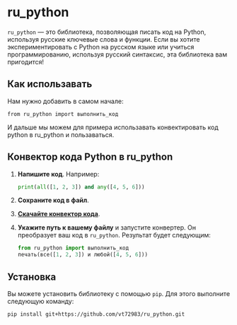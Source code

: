 # ru_python

`ru_python` — это библиотека, позволяющая писать код на Python, используя русские ключевые слова и функции. Если вы хотите экспериментировать с Python на русском языке или учиться программированию, используя русский синтаксис, эта библиотека вам пригодится!

## Как использавать

Нам нужно добавить в самом начале:
```
from ru_python import выполнить_код
```
И дальше мы можем для примера использавать конвектировать код python в ru_python и пользаваться.

## Конвектор кода Python в ru_python

1. **Напишите код**. Например:
    ```python
    print(all([1, 2, 3]) and any([4, 5, 6]))
    ```

2. **Сохраните код в файл**.

3. **[Скачайте конвектор кода](https://github.com/vt72983/convector_python_ru/blob/main/convector.py)**.

4. **Укажите путь к вашему файлу** и запустите конвертер. Он преобразует ваш код в `ru_python`. Результат будет следующим:
    ```python
    from ru_python import выполнить_код
    печать(все([1, 2, 3]) и любой([4, 5, 6]))
    ```

## Установка

Вы можете установить библиотеку с помощью `pip`. Для этого выполните следующую команду:

```bash
pip install git+https://github.com/vt72983/ru_python.git
```

